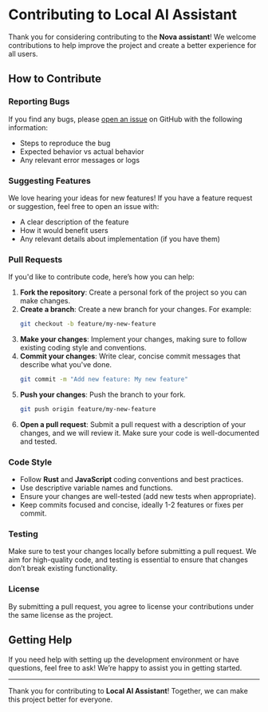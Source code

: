 
# Contributing to Local AI Assistant

Thank you for considering contributing to the **Nova assistant**! We welcome contributions to help improve the project and create a better experience for all users.

## How to Contribute

### Reporting Bugs

If you find any bugs, please [open an issue](https://github.com/ChaotixG/Nova/issues/new/choose) on GitHub with the following information:
- Steps to reproduce the bug
- Expected behavior vs actual behavior
- Any relevant error messages or logs

### Suggesting Features

We love hearing your ideas for new features! If you have a feature request or suggestion, feel free to open an issue with:
- A clear description of the feature
- How it would benefit users
- Any relevant details about implementation (if you have them)

### Pull Requests

If you'd like to contribute code, here’s how you can help:

1. **Fork the repository**: Create a personal fork of the project so you can make changes.
2. **Create a branch**: Create a new branch for your changes. For example:
   ```bash
   git checkout -b feature/my-new-feature
   ```
3. **Make your changes**: Implement your changes, making sure to follow existing coding style and conventions.
4. **Commit your changes**: Write clear, concise commit messages that describe what you've done.
   ```bash
   git commit -m "Add new feature: My new feature"
   ```
5. **Push your changes**: Push the branch to your fork.
   ```bash
   git push origin feature/my-new-feature
   ```
6. **Open a pull request**: Submit a pull request with a description of your changes, and we will review it. Make sure your code is well-documented and tested.

### Code Style

- Follow **Rust** and **JavaScript** coding conventions and best practices.
- Use descriptive variable names and functions.
- Ensure your changes are well-tested (add new tests when appropriate).
- Keep commits focused and concise, ideally 1-2 features or fixes per commit.

### Testing

Make sure to test your changes locally before submitting a pull request. We aim for high-quality code, and testing is essential to ensure that changes don’t break existing functionality.

### License

By submitting a pull request, you agree to license your contributions under the same license as the project.

## Getting Help

If you need help with setting up the development environment or have questions, feel free to ask! We’re happy to assist you in getting started.

---

Thank you for contributing to **Local AI Assistant**! Together, we can make this project better for everyone.
